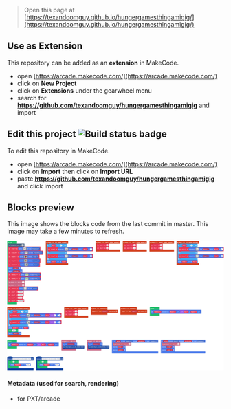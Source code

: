  


> Open this page at [https://texandoomguy.github.io/hungergamesthingamigig/](https://texandoomguy.github.io/hungergamesthingamigig/)

## Use as Extension

This repository can be added as an **extension** in MakeCode.

* open [https://arcade.makecode.com/](https://arcade.makecode.com/)
* click on **New Project**
* click on **Extensions** under the gearwheel menu
* search for **https://github.com/texandoomguy/hungergamesthingamigig** and import

## Edit this project ![Build status badge](https://github.com/texandoomguy/hungergamesthingamigig/workflows/MakeCode/badge.svg)

To edit this repository in MakeCode.

* open [https://arcade.makecode.com/](https://arcade.makecode.com/)
* click on **Import** then click on **Import URL**
* paste **https://github.com/texandoomguy/hungergamesthingamigig** and click import

## Blocks preview

This image shows the blocks code from the last commit in master.
This image may take a few minutes to refresh.

![A rendered view of the blocks](https://github.com/texandoomguy/hungergamesthingamigig/raw/master/.github/makecode/blocks.png)

#### Metadata (used for search, rendering)

* for PXT/arcade
<script src="https://makecode.com/gh-pages-embed.js"></script><script>makeCodeRender("{{ site.makecode.home_url }}", "{{ site.github.owner_name }}/{{ site.github.repository_name }}");</script>

